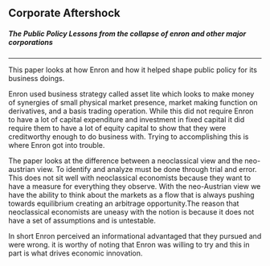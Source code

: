 ## Corporate Aftershock
##### The Public Policy Lessons from the collapse of enron and other major corporations 

-----
This paper looks at how Enron and how it helped shape public policy for its business doings. 

Enron used business strategy called asset lite which looks to make money of synergies of small physical market presence, market making function on derivatives, and a basis trading operation. While this did not require Enron to have a lot of capital expenditure and investment in fixed capital it did require them to have a lot of equity capital to show that they were creditworthy enough to do business with. Trying to accomplishing this is where Enron got into trouble. 

The paper looks at the difference between a neoclassical view and the neo-austrian view. To identify and analyze must be done through trial and error. This does not sit well with neoclassical economists because they want to have a measure for everything they observe. With the neo-Austrian view we have the ability to think about the markets as a flow that is always pushing towards equilibrium creating an arbitrage opportunity.The reason that neoclassical economists are uneasy with the notion is because it does not have a set of assumptions and is untestable. 

In short Enron perceived an informational advantaged that they pursued and were wrong. it is worthy of noting that Enron was willing to try and this in part is what drives economic innovation. 